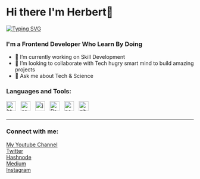 # Hi there I'm Herbert👋

[![Typing SVG](https://readme-typing-svg.demolab.com?font=Fira+Code&weight=600&pause=1000&color=1F905A&width=435&lines=Frontend+Developer;Passionate+Problem+Solver;Open+for+Collaboration)](https://git.io/typing-svg)

### I'm a Frontend Developer Who Learn By Doing 
- 🔭 I’m currently working on Skill Development
- 👯 I’m looking to collaborate with Tech hugry smart mind to build amazing projects
- 💬 Ask me about Tech & Science

### Languages and Tools:

<img align="left" alt="html" src="https://cdn.jsdelivr.net/gh/devicons/devicon/icons/html5/html5-original.svg" width="26px" style="padding-right:10px;"/>
<img align="left" alt="css" src="https://cdn.jsdelivr.net/gh/devicons/devicon/icons/css3/css3-original.svg" width="26px" style="padding-right:10px;/>
<img align="left" alt="saas" src="https://cdn.jsdelivr.net/gh/devicons/devicon/icons/sass/sass-original.svg" width="26px" style="padding-right:10px;"/>
<img align="left" alt="javascript" src="https://cdn.jsdelivr.net/gh/devicons/devicon/icons/javascript/javascript-original.svg" width="26px" style="padding-right:10px;"/>
<img align="left" alt="React" src="https://cdn.jsdelivr.net/gh/devicons/devicon/icons/react/react-original.svg" width="26px" style="padding-right:10px;" />
<img align="left" alt="nodejs" src="https://cdn.jsdelivr.net/gh/devicons/devicon/icons/nodejs/nodejs-original.svg" width="26px" style="padding-right:10px;" />
<img align="left" alt="git" src="https://cdn.jsdelivr.net/gh/devicons/devicon/icons/git/git-original.svg" width="26px" style="padding-right:10px;" />


<br />
<br />

---

### Connect with me:
[My Youtube Channel](https://www.youtube.com/channel/UCTVZvEtM6Rgoeq70ZtT2kUg) <br>
[Twitter](https://twitter.com/lordvog) <br>
[Hashnode](https://lordvog.hashnode.dev) <br>
[Medium](https://lordvog.medium.com) <br>
[Instagram](https://instagram.com/lordvog1)

<!--
**LordVOG/lordvog** is a ✨ _special_ ✨ repository because its `README.md` (this file) appears on your GitHub profile.

Here are some ideas to get you started:

- 🔭 I’m currently working on ...
- 🌱 I’m currently learning ...
- 👯 I’m looking to collaborate on ...
- 🤔 I’m looking for help with ...
- 💬 Ask me about ...
- 📫 How to reach me: ...
- 😄 Pronouns: ...
- ⚡ Fun fact: ...
-->
